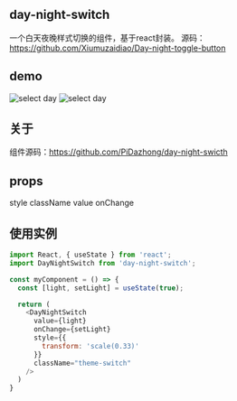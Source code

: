 ## day-night-switch
一个白天夜晚样式切换的组件，基于react封装。
源码：https://github.com/Xiumuzaidiao/Day-night-toggle-button

## demo
![select day](https://www.quantanalysis.cn/icons/day.png)
![select day](https://www.quantanalysis.cn/icons/night.png)

## 关于
组件源码：https://github.com/PiDazhong/day-night-swicth

## props
style
className
value
onChange

## 使用实例
```javascript
import React, { useState } from 'react';
import DayNightSwitch from 'day-night-switch';

const myComponent = () => {
  const [light, setLight] = useState(true);

  return (
    <DayNightSwitch
      value={light}
      onChange={setLight}
      style={{
        transform: 'scale(0.33)'
      }}
      className="theme-switch"
    />
  )
}
```
